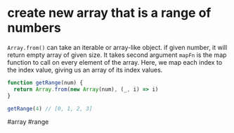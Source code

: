 # create new array that is a range of numbers

`Array.from()` can take an iterable or array-like object.  if given number, it will return empty array of given size. It takes second argument `mapFn` is the map function to call on every element of the array. 
Here, we map each index to the index value, giving us an array of its index values.
```javascript
function getRange(num) {
  return Array.from(new Array(num), (_, i) => i)
}

getRange(4) // [0, 1, 2, 3]
```

#array #range